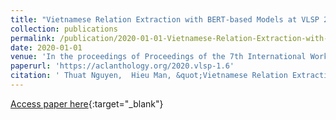 ```yaml
---
title: "Vietnamese Relation Extraction with BERT-based Models at VLSP 2020"
collection: publications
permalink: /publication/2020-01-01-Vietnamese-Relation-Extraction-with-BERT-based-Models-at-VLSP-2020
date: 2020-01-01
venue: 'In the proceedings of Proceedings of the 7th International Workshop on Vietnamese Language and Speech Processing (VLSP)'
paperurl: 'https://aclanthology.org/2020.vlsp-1.6'
citation: ' Thuat Nguyen,  Hieu Man, &quot;Vietnamese Relation Extraction with BERT-based Models at VLSP 2020.&quot; In the proceedings of Proceedings of the 7th International Workshop on Vietnamese Language and Speech Processing (VLSP), 2020.'
---
```

[Access paper here](https://aclanthology.org/2020.vlsp-1.6){:target="_blank"}
